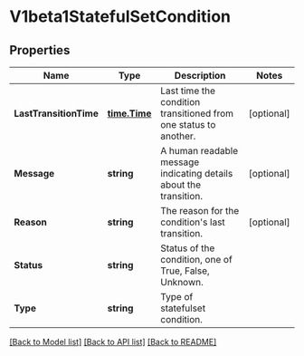 # V1beta1StatefulSetCondition

## Properties
Name | Type | Description | Notes
------------ | ------------- | ------------- | -------------
**LastTransitionTime** | [**time.Time**](time.Time.md) | Last time the condition transitioned from one status to another. | [optional] 
**Message** | **string** | A human readable message indicating details about the transition. | [optional] 
**Reason** | **string** | The reason for the condition&#39;s last transition. | [optional] 
**Status** | **string** | Status of the condition, one of True, False, Unknown. | 
**Type** | **string** | Type of statefulset condition. | 

[[Back to Model list]](../README.md#documentation-for-models) [[Back to API list]](../README.md#documentation-for-api-endpoints) [[Back to README]](../README.md)


